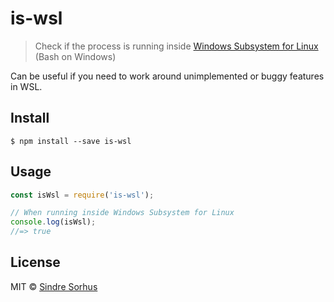 # is-wsl

> Check if the process is running inside [Windows Subsystem for Linux](https://msdn.microsoft.com/commandline/wsl/about) \(Bash on Windows\)

Can be useful if you need to work around unimplemented or buggy features in WSL.

## Install

```text
$ npm install --save is-wsl
```

## Usage

```javascript
const isWsl = require('is-wsl');

// When running inside Windows Subsystem for Linux
console.log(isWsl);
//=> true
```

## License

MIT © [Sindre Sorhus](https://sindresorhus.com)

